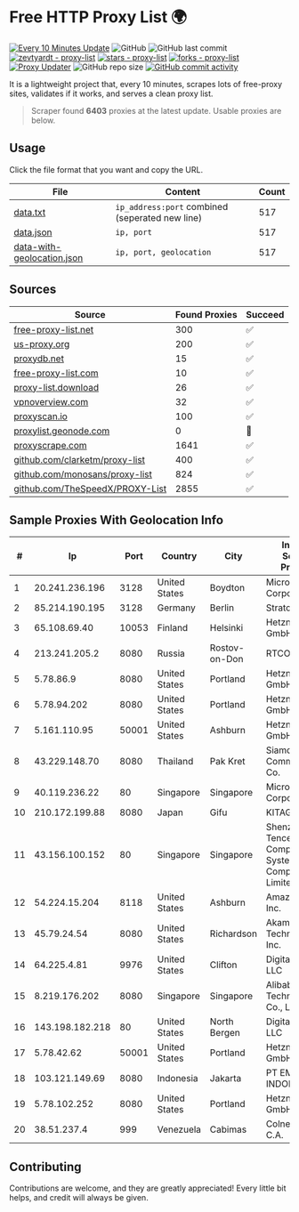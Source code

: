 
# Free HTTP Proxy List 🌍

[![Every 10 Minutes Update](https://github.com/mertguvencli/http-proxy-list/actions/workflows/main.yml/badge.svg?branch=main)](https://github.com/mertguvencli/http-proxy-list/actions/workflows/main.yml)
![GitHub](https://img.shields.io/github/license/mertguvencli/http-proxy-list)
![GitHub last commit](https://img.shields.io/github/last-commit/mertguvencli/http-proxy-list)
[![zevtyardt - proxy-list](https://img.shields.io/static/v1?label=zevtyardt&message=proxy-list&color=blue&logo=github)](https://github.com/zevtyardt/proxy-list "Go to GitHub repo")
[![stars - proxy-list](https://img.shields.io/github/stars/zevtyardt/proxy-list?style=social)](https://github.com/zevtyardt/proxy-list)
[![forks - proxy-list](https://img.shields.io/github/forks/zevtyardt/proxy-list?style=social)](https://github.com/zevtyardt/proxy-list)
[![Proxy Updater](https://github.com/zevtyardt/proxy-list/workflows/Proxy%20Updater/badge.svg)](https://github.com/zevtyardt/proxy-list/actions?query=workflow:"Proxy+Updater")
![GitHub repo size](https://img.shields.io/github/repo-size/zevtyardt/proxy-list)
[![GitHub commit activity](https://img.shields.io/github/commit-activity/m/zevtyardt/proxy-list?logo=commits)](https://github.com/zevtyardt/proxy-list/commits/main)

It is a lightweight project that, every 10 minutes, scrapes lots of free-proxy sites, validates if it works, and serves a clean proxy list.

> Scraper found **6403** proxies at the latest update. Usable proxies are below.

## Usage

Click the file format that you want and copy the URL.

|File|Content|Count|
|----|-------|-----|
|[data.txt](https://raw.githubusercontent.com/mertguvencli/http-proxy-list/main/proxy-list/data.txt)|`ip_address:port` combined (seperated new line)|517|
|[data.json](https://raw.githubusercontent.com/mertguvencli/http-proxy-list/main/proxy-list/data.json)|`ip, port`|517|
|[data-with-geolocation.json](https://raw.githubusercontent.com/mertguvencli/http-proxy-list/main/proxy-list/data-with-geolocation.json)|`ip, port, geolocation`|517|

## Sources

|Source|Found Proxies|Succeed|
|------|-------------|-------|
|[free-proxy-list.net](https://free-proxy-list.net)|300|✅|
|[us-proxy.org](https://www.us-proxy.org)|200|✅|
|[proxydb.net](http://proxydb.net)|15|✅|
|[free-proxy-list.com](https://free-proxy-list.com/?page=&port=&type%5B%5D=http&type%5B%5D=https&up_time=0&search=Search)|10|✅|
|[proxy-list.download](https://www.proxy-list.download/HTTP)|26|✅|
|[vpnoverview.com](https://vpnoverview.com/privacy/anonymous-browsing/free-proxy-servers)|32|✅|
|[proxyscan.io](https://www.proxyscan.io)|100|✅|
|[proxylist.geonode.com](https://proxylist.geonode.com/api/proxy-list?limit=300&page=1&sort_by=lastChecked&sort_type=desc&protocols=http,https)|0|🚫|
|[proxyscrape.com](https://api.proxyscrape.com/v2/?request=displayproxies&protocol=http&timeout=10000&country=all&ssl=all&anonymity=all)|1641|✅|
|[github.com/clarketm/proxy-list](https://raw.githubusercontent.com/clarketm/proxy-list/master/proxy-list-raw.txt)|400|✅|
|[github.com/monosans/proxy-list](https://raw.githubusercontent.com/monosans/proxy-list/main/proxies/http.txt)|824|✅|
|[github.com/TheSpeedX/PROXY-List](https://raw.githubusercontent.com/TheSpeedX/PROXY-List/master/http.txt)|2855|✅|


## Sample Proxies With Geolocation Info

|#|Ip|Port|Country|City|Internet Service Provider|
|-|--|----|-------|----|-------------------------|
|1|20.241.236.196|3128|United States|Boydton|Microsoft Corporation|
|2|85.214.190.195|3128|Germany|Berlin|Strato AG|
|3|65.108.69.40|10053|Finland|Helsinki|Hetzner Online GmbH|
|4|213.241.205.2|8080|Russia|Rostov-on-Don|RTCOMM-YUG|
|5|5.78.86.9|8080|United States|Portland|Hetzner Online GmbH|
|6|5.78.94.202|8080|United States|Portland|Hetzner Online GmbH|
|7|5.161.110.95|50001|United States|Ashburn|Hetzner Online GmbH|
|8|43.229.148.70|8080|Thailand|Pak Kret|Siamdata Communication Co.|
|9|40.119.236.22|80|Singapore|Singapore|Microsoft Corporation|
|10|210.172.199.88|8080|Japan|Gifu|KITAGATA|
|11|43.156.100.152|80|Singapore|Singapore|Shenzhen Tencent Computer Systems Company Limited|
|12|54.224.15.204|8118|United States|Ashburn|Amazon.com, Inc.|
|13|45.79.24.54|8080|United States|Richardson|Akamai Technologies, Inc.|
|14|64.225.4.81|9976|United States|Clifton|DigitalOcean, LLC|
|15|8.219.176.202|8080|Singapore|Singapore|Alibaba (US) Technology Co., Ltd.|
|16|143.198.182.218|80|United States|North Bergen|DigitalOcean, LLC|
|17|5.78.42.62|50001|United States|Portland|Hetzner Online GmbH|
|18|103.121.149.69|8080|Indonesia|Jakarta|PT EMERIO INDONESIA|
|19|5.78.102.252|8080|United States|Portland|Hetzner Online GmbH|
|20|38.51.237.4|999|Venezuela|Cabimas|Colnetwork C.A.|



## Contributing

Contributions are welcome, and they are greatly appreciated! Every
little bit helps, and credit will always be given.

